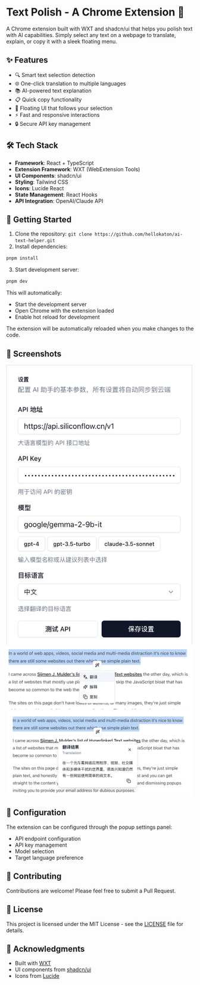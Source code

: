 # Text Polish - A Chrome Extension 🤖

A Chrome extension built with WXT and shadcn/ui that helps you polish text with AI capabilities. Simply select any text on a webpage to translate, explain, or copy it with a sleek floating menu.

## ✨ Features

- 🔍 Smart text selection detection
- 🌐 One-click translation to multiple languages
- 📚 AI-powered text explanation
- 📋 Quick copy functionality
- 🎯 Floating UI that follows your selection
- ⚡ Fast and responsive interactions
- 🔒 Secure API key management

## 🛠️ Tech Stack

- **Framework**: React + TypeScript
- **Extension Framework**: WXT (WebExtension Tools)
- **UI Components**: shadcn/ui
- **Styling**: Tailwind CSS
- **Icons**: Lucide React
- **State Management**: React Hooks
- **API Integration**: OpenAI/Claude API

## 🚀 Getting Started

1. Clone the repository: `git clone https://github.com/hellokaton/ai-text-helper.git`
2. Install dependencies:

```bash
pnpm install
```

3. Start development server:

```bash
pnpm dev
```

This will automatically:

- Start the development server
- Open Chrome with the extension loaded
- Enable hot reload for development

The extension will be automatically reloaded when you make changes to the code.

## 📸 Screenshots

<img src="screenshots/Snipaste_1.jpg" width="500px" />
<img src="screenshots/Snipaste_2.jpg" width="500px" />
<img src="screenshots/Snipaste_3.jpg" width="500px" />

## 🔧 Configuration

The extension can be configured through the popup settings panel:

- API endpoint configuration
- API key management
- Model selection
- Target language preference

## 🤝 Contributing

Contributions are welcome! Please feel free to submit a Pull Request.

## 📝 License

This project is licensed under the MIT License - see the [LICENSE](LICENSE) file for details.

## 🙏 Acknowledgments

- Built with [WXT](https://wxt.dev)
- UI components from [shadcn/ui](https://ui.shadcn.com)
- Icons from [Lucide](https://lucide.dev)
